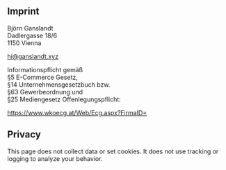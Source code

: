 ## Imprint

Björn Ganslandt\
Dadlergasse 18/6\
1150 Vienna

[hi@ganslandt.xyz](mailto:hi@ganslandt.xyz)

Informationspflicht gemäß\
§5 E-Commerce Gesetz,\
§14 Unternehmensgesetzbuch bzw.\
§63 Gewerbeordnung und \
§25 Mediengesetz Offenlegungspflicht:

https://www.wkoecg.at/Web/Ecg.aspx?FirmaID=

## Privacy

This page does not collect data or set cookies. It does not use tracking or logging to analyze your behavior.
